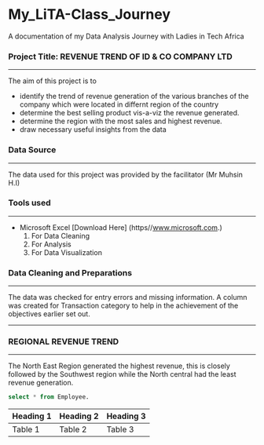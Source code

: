 # My_LiTA-Class_Journey
A documentation of my Data Analysis Journey with Ladies in Tech Africa

### Project Title: REVENUE TREND OF ID & CO COMPANY LTD
---
The aim of this project is to 
  -  identify the trend of revenue generation of the various branches of the company which were located in differnt region of the country
  -  determine the best selling product vis-a-viz the revenue generated.
  -  determine the region with the most sales and highest revenue.
  -  draw necessary useful insights from the data

### Data Source
---
The data used for this project was provided by the facilitator (Mr Muhsin H.I)

### Tools used
---
- Microsoft Excel [Download Here] (https//www.microsoft.com.)
  1. For Data Cleaning
  2. For Analysis
  3. For Data Visualization
 
### Data Cleaning and Preparations
---
The data was checked for entry errors and missing information. A column was created for Transaction category to help in the achievement of the objectives earlier set out.

---
### REGIONAL REVENUE TREND
---
The North East Region generated the highest revenue, this is closely followed by the Southwest region while the North central had the least revenue generation.


```SQL
select * from Employee.
````
|Heading 1|Heading 2|Heading 3|
|---------|---------|---------|
|Table 1|Table 2|Table 3|
